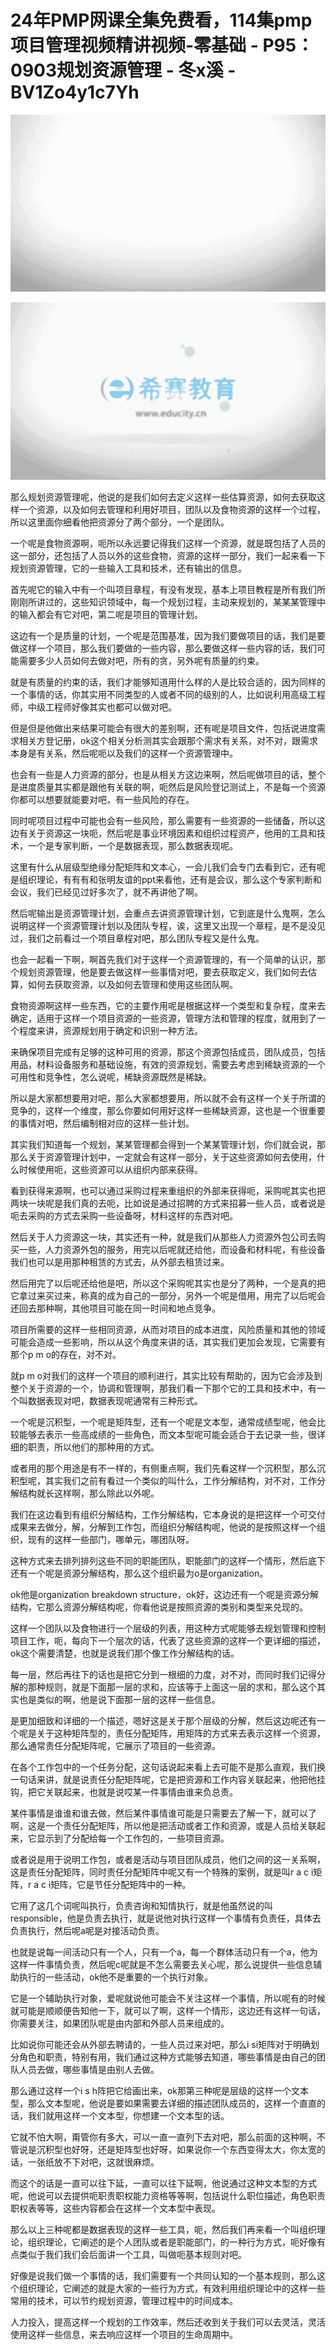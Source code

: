 # 24年PMP网课全集免费看，114集pmp项目管理视频精讲视频-零基础 - P95：0903规划资源管理 - 冬x溪 - BV1Zo4y1c7Yh

![](img/73355b7f6fc2d8d8f28ea0cbdb40e66a_0.png)

![](img/73355b7f6fc2d8d8f28ea0cbdb40e66a_1.png)

那么规划资源管理呢，他说的是我们如何去定义这样一些估算资源，如何去获取这样一个资源，以及如何去管理和利用好项目，团队以及食物资源的这样一个过程，所以这里面你细看他把资源分了两个部分，一个是团队。

一个呢是食物资源啊，呃所以永远要记得我们这样一个资源，就是既包括了人员的这一部分，还包括了人员以外的这些食物，资源的这样一部分，我们一起来看一下规划资源管理，它的一些输入工具和技术，还有输出的信息。

首先呢它的输入中有一个叫项目章程，有没有发现，基本上项目教程是所有我们所刚刚所讲过的，这些知识领域中，每一个规划过程，主动来规划的，某某某管理中的输入都会有它对吧，第二呢是项目的管理计划。

这边有一个是质量的计划，一个呢是范围基准，因为我们要做项目的话，我们是要做这样一个项目，那么我们要做的一些内容，那么要做这样一些内容的话，我们可能需要多少人员如何去做对吧，所有的贪，另外呢有质量的约束。

就是有质量的约束的话，我们才能够知道用什么样的人是比较合适的，因为同样的一个事情的话，你其实用不同类型的人或者不同的级别的人，比如说利用高级工程师，中级工程师好像其实也都可以做对吧。

但是但是他做出来结果可能会有很大的差别啊，还有呢是项目文件，包括说进度需求相关方登记册，ok这个相关分析测其实会跟那个需求有关系，对不对，跟需求本身是有关系，然后呢呃以及我们的这样一个资源管理中。

也会有一些是人力资源的部分，也是从相关方这边来啊，然后呢做项目的话，整个是进度质量其实都是跟他有关联的啊，呃然后是风险登记测试上，不是每一个资源你都可以想要就能要对吧，有一些风险的存在。

同时呢项目过程中可能也会有一些风险，那么需要有一些资源的一些储备，所以这边有关于资源这一块呃，然后呢是事业环境因素和组织过程资产，他用的工具和技术，一个是专家判断，一个是数据表现，那么数据表现呢。

这里有什么从层级型绝缘分配矩阵和文本心，一会儿我们会专门去看到它，还有呢是组织理论，有有有和张明友谊的ppt来看他，还有是会议，那么这个专家判断和会议，我们已经见过好多次了，就不再讲他了啊。

然后呢输出是资源管理计划，会重点去讲资源管理计划，它到底是什么鬼啊，怎么说明这样一个资源管理计划以及团队专程，诶，这里又出现一个章程，是不是没见过，我们之前看过一个项目章程对吧，那么团队专程又是什么鬼。

也会一起看一下啊，啊首先我们对于这样一个资源管理的，有一个简单的认识，那个规划资源管理，他是要去做这样一些事情对吧，要去获取定义，我们如何去估算，如何去获取资源，以及如何去管理和使用这些团队啊。

食物资源啊这样一些东西，它的主要作用呢是根据这样一个类型和复杂程，度来去确定，适用于这样一个项目资源的一些资源，管理方法和管理的程度，就用到了一个程度来讲，资源规划用于确定和识别一种方法。

来确保项目完成有足够的这种可用的资源，那这个资源包括成员，团队成员，包括用品，材料设备服务和基础设施，有效的资源规划，需要去考虑到稀缺资源的一个可用性和竞争性，怎么说呢，稀缺资源既然是稀缺。

所以是大家都想要用对吧，那么大家都想要用，所以就不会有这样一个关于所谓的竞争的，这样一个维度，那么你要如何用好这样一些稀缺资源，这也是一个很重要的事情对吧，然后编制相对应的这样一些计划。

其实我们知道每一个规划，某某管理都会得到一个某某管理计划，你们就会说，那那么关于资源管理计划中，一定就会有这样一部分，关于这些资源如何去使用，什么时候使用呃，这些资源可以从组织内部来获得。

看到获得来源啊，也可以通过采购过程来重组织的外部来获得呃，采购呢其实也把两块一块呢是我们真的去呃，比如说是通过招聘的方式来招募一些人员，或者说是呃去采购的方式去采购一些设备呀，材料这样的东西对吧。

然后关于人力资源这一块，其实还有一种，就是我们从那些人力资源外包公司去购买一些，人力资源外包的服务，用完以后呢就还给他，而设备和材料呢，有些设备我们也可以是用那种租赁的方式去，从外部去租赁过来。

然后用完了以后呢还给他是吧，所以这个采购呢其实也是分了两种，一个是真的把它拿过来买过来，称真的成为自己的一部分，另外一个呢是借用，用完了以后呢会还回去那种啊，其他项目可能在同一时间和地点竞争。

项目所需要的这样一些相同资源，从而对项目的成本进度，风险质量和其他的领域可能会造成一些影响，所以从这个角度来讲的话，其实我们更加会发现，它需要有那个p m o的存在，对不对。

就p m o对我们的这样一个项目的顺利进行，其实比较有帮助的，因为它会涉及到整个关于资源的一个，协调和管理啊，那我们看一下那个它的工具和技术中，有一个叫数据表现对吧，数据表现呢通常有三种形式。

一个呢是沉积型，一个呢是矩阵型，还有一个呢是文本型，通常成绩型呢，他会比较能够去表示一些高成绩的一些角色，而文本型呢可能会适合于去记录一些，很详细的职责，所以他们的那种用的方式。

或者用的那个用途是有不一样的，有侧重点啊，我们先看这样一个沉积型，那么沉积型呢，其实我们之前有看过一个类似的叫什么，工作分解结构，对不对，工作分解结构就长这样啊，那么除此以外呢。

我们在这边看到有组织分解结构，工作分解结构，它本身说的是把这样一个可交付成果来去做分，解，分解到工作包，而组织分解结构呢，他说的是按照这样一个组织，现有的这样一些部门，哪单元，哪团队呀。

这种方式来去排列排列这些不同的职能团队，职能部门的这样一个情形，然后底下还有一个呢是资源分解结构，那么这个组织最为o是organization。

ok他是organization breakdown structure，ok好，这边还有一个呢是资源分解结构，它那么资源分解结构呢，你看他说是按照资源的类别和类型来兑现的。

这样一个团队以及食物进行一个层级的列表，用这种方式呢能够去规划管理和控制项目工作，呃，每向下一个层次的话，代表了这些资源的这样一个更详细的描述，ok这个需要清楚，也就是说我们那个像工作分解结构的话。

每一层，然后再往下的话也是把它分到一根细的力度，对不对，而同时我们记得分解的那种规则，就是下面那一层的求和，应该等于上面这一层的求和，那么这个其实也是类似的啊，他是说下面那一层的这样一些信息。

是更加细致和详细的一个描述，嗯好这是关于那个层级的分解，然后这边呢还有一个呢是关于这种矩阵型的，责任分配矩阵，用矩阵的方式来去表示这样一个资源，那么通常责任分配矩阵呢，它展示了项目的一些资源。

在各个工作包中的一个任务分配，这句话说起来看上去可能不是那么直观，我们换一句话来讲，就是说责任分配矩阵呢，它是把资源和工作内容关联起来，他把他挂钩，把它关联起来，也就是说哎某一件事情由谁来负总责。

某件事情是谁谁和谁去做，然后某件事情谁可能是只需要去了解一下，就可以了啊，这是一个责任分配矩阵，所以他是把活动或者工作和资源，或是人员给关联起来，它显示到了分配给每一个工作包的，一些项目资源。

或者说是用于说明工作包，或者是活动与项目团队成员，他们之间的这一关系啊，这是责任分配矩阵，同时责任分配矩阵中呢又有一个特殊的案例，就是叫r a c i矩阵，r a c i矩阵，它是节任分配矩阵中的一种。

它用了这几个词呢叫执行，负责咨询和知情执行，就是他虽然说的叫responsible，他是负责去执行，就是说他对执行这样一个事情有负责任，具体去负责执行，然后呢a呢是对接活动负责。

也就是说每一间活动只有一个人，只有一个a，每一个群体活动只有一个a，他为这样一件事情负责，然后呢c呢就是不怎么需要去关心呢，那么说提供一些信息辅助执行的一些活动，ok他不是重要的一个执行对象。

它是一个辅助执行对象，爱呢就说他可能会不关注这样一个事情，所以呢有的时候就可能是顺顺便告知他一下，就可以了啊，这样一个情形，这边还有这样一句话，你需要关注，如果团队呢是由内部和外部人员来组成的。

比如说你可能还会从外部去聘请的，一些人员过来对吧，那么i si矩阵对于明确划分角色和职责，特别有用，我们通过这种方式能够去知道，哪些事情是由自己的团队人员去做，哪些事情是由别人去做。

那么通过这样一个i s h阵把它给画出来，ok那第三种呢是层级的这样一个文本型，那么文本型呢，他说是要如果需要去详细的描述团队成员的，这样一个直直的话，我们就用这样一个文本型，你想建一个文本型的话。

它就不怕大啊，甭管你有多大，可以一直一直列下去对吧，那么前面的这种啊，不管说是沉积型也好呀，还是矩阵型也好呀，如果说你一个东西变得太大，你太宽的话，一张纸放不下对吧，这就很麻烦。

而这个的话是一直可以往下延，一直可以往下延啊，他说通过这种文本型的方式呢，他说可以去提供呃职责职权能力资格等等啊，包括说什么职位描述，角色职责职权表等等，这些内容都会在这样一个文本型中表现。

那么以上三种呢都是数据表现的这样一些工具，呃，然后我们再来看一个叫组织理论，组织理论，它阐述的是个人团队或者是职能部门，的一种行为方式，呃好像有点类似于我们我们会后面讲一个工具，叫做呃基本规则对吧。

好像是说我们做一个事情的话，我们需要有一个共同认知的一个基本规则，那么这个组织理论，它阐述的就是大家的一些行为方式，有效利用组织理论中的这样一些常用的技术，可以节约规划资源，管理过程中的时间成本。

人力投入，提高这样一个规划的工作效率，然后还收到关于我们可以去灵活，灵活使用这样一些信息，来去响应这样一个项目的生命周期中。

